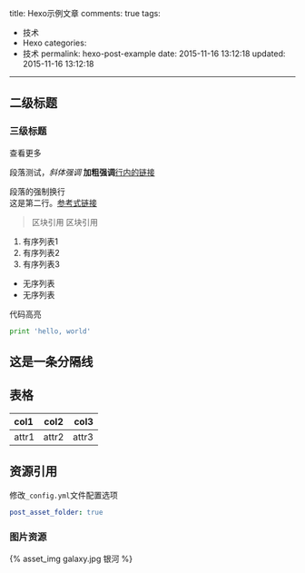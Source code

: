 title: Hexo示例文章
comments: true
tags:
  - 技术
  - Hexo
categories:
  - 技术
permalink: hexo-post-example
date: 2015-11-16 13:12:18
updated: 2015-11-16 13:12:18
---

## 二级标题
### 三级标题

查看更多

<!-- more -->

段落测试，*斜体强调* **加粗强调**[行内的链接](http://blog.pzxbc.com "可选的标题")

段落的强制换行  
这是第二行。[参考式链接][链接id]

[链接id]: http://blog.pzxbc.com "可选的标题"

> 区块引用
> 区块引用

1. 有序列表1
2. 有序列表2
3. 有序列表3

* 无序列表
* 无序列表

代码高亮
```Python
print 'hello, world'
```

这是一条分隔线
---

## 表格
col1 | col2 | col3
:--- | :--: | ---:
attr1 | attr2 | attr3

## 资源引用
修改`_config.yml`文件配置选项
``` yml
post_asset_folder: true
```

### 图片资源
{% asset_img galaxy.jpg 银河 %}


